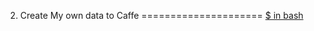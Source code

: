 02. Create My own data to Caffe
=====================
[$ in bash](http://dadekey.blog.51cto.com/107327/119938/)
